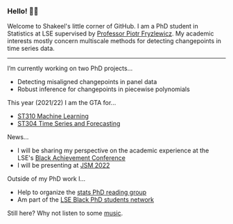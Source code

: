 ### Hello! 👋🏾

Welcome to Shakeel's little corner of GitHub. I am a PhD student in Statistics at LSE supervised by [Professor Piotr Fryzlewicz](https://stats.lse.ac.uk/fryzlewicz/). My academic interests mostly concern multiscale methods for detecting changepoints in time series data.

---

I’m currently working on two PhD projects...
  - Detecting misaligned changepoints in panel data
  - Robust inference for changepoints in piecewise polynomials

This year (2021/22) I am the GTA for...
  * [ST310 Machine Learning](https://www.lse.ac.uk/resources/calendar2020-2021/courseGuides/ST/2020_ST310.htm)
  * [ST304 Time Series and Forecasting](https://www.lse.ac.uk/resources/calendar2020-2021/courseGuides/ST/2020_ST304.htm)

News... 
  * I will be sharing my perspective on the academic experience at the LSE's [Black Achievement Conference](https://www.lse.ac.uk/study-at-lse/Undergraduate/widening-participation/Sixth-form-college/black-achievement-conference-year-12)
  * I will be presenting at [JSM 2022](https://ww2.amstat.org/meetings/jsm/2022/onlineprogram/AbstractDetails.cfm?abstractid=322376) 

Outside of my PhD work I...
  * Help to organize the [stats PhD reading group](https://lse-stats-phd-reading-group.github.io/)
  * Am part of the [LSE Black PhD students network](https://twitter.com/LseMwangaza)

Still here? Why not listen to some [music](https://www.youtube.com/watch?v=W2avGFXiueo).
